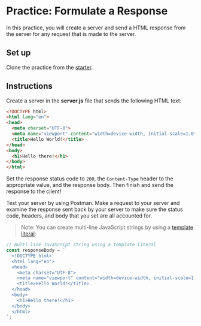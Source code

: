 # Practice: Formulate a Response

In this practice, you will create a server and send a HTML response from the
server for any request that is made to the server.

## Set up

Clone the practice from the [starter].

## Instructions

Create a server in the **server.js** file that sends the following HTML text:

```html
<!DOCTYPE html>
<html lang="en">
<head>
  <meta charset="UTF-8">
  <meta name="viewport" content="width=device-width, initial-scale=1.0">
  <title>Hello World!</title>
</head>
<body>
  <h1>Hello there!</h1>
</body>
</html>
```

Set the response status code to `200`, the `Content-Type` header to the
appropriate value, and the response body. Then finish and send the response to
the client!

Test your server by using Postman. Make a request to your server and examine the
response sent back by your server to make sure the status code, headers, and
body that you set are all accounted for.

> Note: You can create multi-line JavaScript strings by using a
> [template literal]:

```js
// multi-line JavaScript string using a template literal
const responseBody = `
  <!DOCTYPE html>
  <html lang="en">
  <head>
    <meta charset="UTF-8">
    <meta name="viewport" content="width=device-width, initial-scale=1.0">
    <title>Hello World!</title>
  </head>
  <body>
    <h1>Hello there!</h1>
  </body>
  </html>
`;
```

[starter]: https://github.com/appacademy/practice-for-week-08-formulate-a-response
[template literal]: https://developer.mozilla.org/en-US/docs/Web/JavaScript/Reference/Template_literals
